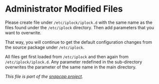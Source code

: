 
Administrator Modified Files
============================

Please create file under `/etc/iplock/iplock.d` with the same name as
the files found under the `/etc/iplock` directory. Then add parameters
that you want to overwrite.

That way, you will continue to get the default configuration
changes from the source package under `/etc/iplock`.

All files get first loaded from `/etc/iplock` and then again
from `/etc/iplock/iplock.d`. Any parameter redefined in the
sub-directory overwrites the parameter of the same name in
the main directory.


_This file is part of the [snapcpp project](http://snapwebsites.org/)._
